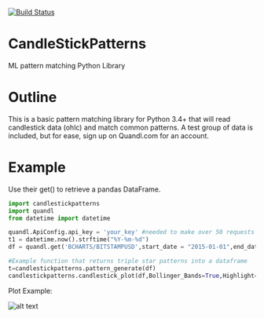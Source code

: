[![Build Status](https://travis-ci.org/npapapietro/CandleStickPatterns.svg?branch=master)](https://travis-ci.org/npapapietro/CandleStickPatterns)

# CandleStickPatterns
ML pattern matching Python Library

# Outline
This is a basic pattern matching library for Python 3.4+ that will read candlestick data (ohlc) and match common patterns. A test group of data is included, but for ease, sign up on Quandl.com for an account.

# Example 

Use their get() to retrieve a pandas DataFrame.

```python
import candlestickpatterns
import quandl
from datetime import datetime

quandl.ApiConfig.api_key = 'your_key' #needed to make over 50 requests a day
t1 = datetime.now().strftime("%Y-%m-%d")
df = quandl.get('BCHARTS/BITSTAMPUSD',start_date = "2015-01-01",end_date=t1)

#Example function that returns triple star patterns into a dataframe
t=candlestickpatterns.pattern_generate(df)
candlestickpatterns.candlestick_plot(df,Bollinger_Bands=True,Highlight=t)
```
Plot Example:

![alt text](img/Figure_1.png)
